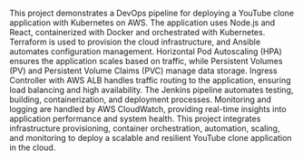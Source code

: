 This project demonstrates a DevOps pipeline for deploying a YouTube clone application with Kubernetes on AWS. The application uses Node.js and React, containerized with Docker and orchestrated with Kubernetes. Terraform is used to provision the cloud infrastructure, and Ansible automates configuration management. Horizontal Pod Autoscaling (HPA) ensures the application scales based on traffic, while Persistent Volumes (PV) and Persistent Volume Claims (PVC) manage data storage. Ingress Controller with AWS ALB handles traffic routing to the application, ensuring load balancing and high availability. The Jenkins pipeline automates testing, building, containerization, and deployment processes. Monitoring and logging are handled by AWS CloudWatch, providing real-time insights into application performance and system health. This project integrates infrastructure provisioning, container orchestration, automation, scaling, and monitoring to deploy a scalable and resilient YouTube clone application in the cloud.
